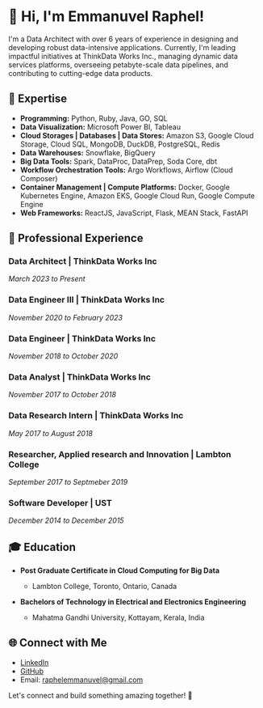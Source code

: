 # 👋 Hi, I'm Emmanuvel Raphel!

I'm a Data Architect with over 6 years of experience in designing and developing robust data-intensive applications. 
Currently, I'm leading impactful initiatives at ThinkData Works Inc., managing dynamic data services platforms, overseeing petabyte-scale data pipelines, and contributing to cutting-edge data products.

## 🚀 Expertise

- **Programming:** Python, Ruby, Java, GO, SQL
- **Data Visualization:** Microsoft Power BI, Tableau
- **Cloud Storages | Databases | Data Stores:** Amazon S3, Google Cloud Storage, Cloud SQL, MongoDB, DuckDB, PostgreSQL, Redis
- **Data Warehouses:** Snowflake, BigQuery
- **Big Data Tools:** Spark, DataProc, DataPrep, Soda Core, dbt
- **Workflow Orchestration Tools:** Argo Workflows, Airflow (Cloud Composer)
- **Container Management | Compute Platforms:** Docker, Google Kubernetes Engine, Amazon EKS, Google Cloud Run, Google Compute Engine
- **Web Frameworks:** ReactJS, JavaScript, Flask, MEAN Stack, FastAPI

## 💼 Professional Experience

### Data Architect | ThinkData Works Inc
_March 2023 to Present_

### Data Engineer III | ThinkData Works Inc
_November 2020 to February 2023_

### Data Engineer | ThinkData Works Inc
_November 2018 to October 2020_

### Data Analyst | ThinkData Works Inc
_November 2017 to October 2018_

### Data Research Intern | ThinkData Works Inc
_May 2017 to August 2018_

### Researcher, Applied research and Innovation | Lambton College
_September 2017 to Septmeber 2019_

### Software Developer | UST
_December 2014 to December 2015_


## 🎓 Education

- **Post Graduate Certificate in Cloud Computing for Big Data**
  - Lambton College, Toronto, Ontario, Canada

- **Bachelors of Technology in Electrical and Electronics Engineering**
  - Mahatma Gandhi University, Kottayam, Kerala, India

## 🌐 Connect with Me

- [LinkedIn](https://linkedin.com/raphelemmanuvel)
- [GitHub](https://github.com/raphelemmanuvel)
- Email: raphelemmanuvel@gmail.com

Let's connect and build something amazing together! 🚀
